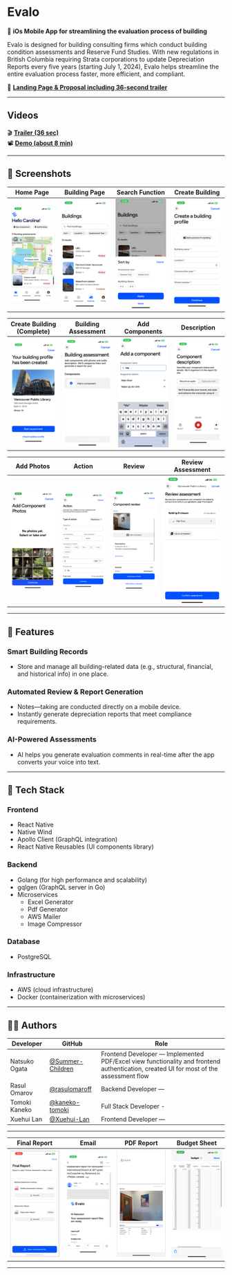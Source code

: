 # Evalo

📱 **iOs Mobile App for streamlining the evaluation process of building**

Evalo is designed for building consulting firms which conduct building condition assessments and Reserve Fund Studies. With new regulations in British Columbia requiring Strata corporations to update Depreciation Reports every five years (starting July 1, 2024), Evalo helps streamline the entire evaluation process faster, more efficient, and compliant.

🔗 **[Landing Page & Proposal including 36-second trailer](https://www.evalo.wmdd.ca/)** 

---

## Videos
🎬 **[Trailer (36 sec)](https://langara-my.sharepoint.com/personal/hchoi38_mylangara_ca/_layouts/15/stream.aspx?id=%2Fpersonal%2Fhchoi38%5Fmylangara%5Fca%2FDocuments%2FEvalo%5Ffinal%2FLong%20Video%5Ffinal%2Emp4&referrer=StreamWebApp%2EWeb&referrerScenario=AddressBarCopied%2Eview%2Eaa75512f%2D4059%2D4990%2D8b9c%2Ded5c8b8d18d6)**  
📽️ **[Demo (about 8 min)](https://youtu.be/5J7GNhBhyaM?si=y1TGM0QPcGS25Jm1)**

---

## 📸 Screenshots

| Home Page | Building Page | Search Function | Create Building |
|-----------|---------------|-----------------|------------------|
| ![](./assets/screenshots/home-page.png) | ![](./assets/screenshots/building-page.png) | ![](./assets/screenshots/search-function.png) | ![](./assets/screenshots/create-building.png) |

| Create Building (Complete) | Building Assessment | Add Components | Description |
|--------------------------|---------------------|----------------|-------------|
| ![](./assets/screenshots/create-building-fin.png) | ![](./assets/screenshots/building-assessment.png) | ![](./assets/screenshots/add-components.png) | ![](./assets/screenshots/description.png) |

| Add Photos | Action | Review | Review Assessment |
|------------|--------|--------|-------------------|
| ![](./assets/screenshots/add-photos.png) | ![](./assets/screenshots/action.png) | ![](./assets/screenshots/review.png) | ![](./assets/screenshots/review-assessment.png) |

---

## 🚀 Features

### Smart Building Records
- Store and manage all building-related data (e.g., structural, financial, and historical info) in one place.

### Automated Review & Report Generation
- Notes—taking are conducted directly on a mobile device.
- Instantly generate depreciation reports that meet compliance requirements.

### AI-Powered Assessments
- AI helps you generate evaluation comments in real-time after the app converts your voice into text.
  
---

## 🧰 Tech Stack

### Frontend
- React Native
- Native Wind
- Apollo Client (GraphQL integration)
- React Native Reusables (UI components library)

### Backend
- Golang (for high performance and scalability)
- gqlgen (GraphQL server in Go)
- Microservices
  - Excel Generator
  - Pdf Generator
  - AWS Mailer
  - Image Compressor

### Database
- PostgreSQL
  
### Infrastructure
- AWS (cloud infrastructure)
- Docker (containerization with microservices)

---

## 👨‍💻 Authors

| Developer        | GitHub                                         | Role |
|------------------|------------------------------------------------|------|
| Natsuko Ogata    | [@Summer-Children](https://github.com/Summer-Children) | Frontend Developer — Implemented PDF/Excel view functionality and frontend authentication, created UI for most of the assessment flow |
| Rasul Omarov     | [@rasulomaroff](https://github.com/rasulomaroff)       | Backend Developer — |
| Tomoki Kaneko    | [@kaneko-tomoki](https://github.com/tom555-555)     | Full Stack Developer - |
| Xuehui Lan       | [@Xuehui-Lan](https://github.com/1ador)           | Frontend Developer —  |

---
| Final Report | Email | PDF Report | Budget Sheet |
|--------------|-------|------------|--------------|
| ![](./assets/screenshots/final-report.png) | ![](./assets/screenshots/email.png)  | ![](./assets/screenshots/report.png)  | ![](./assets/screenshots/budget-excel.png)  |

---
